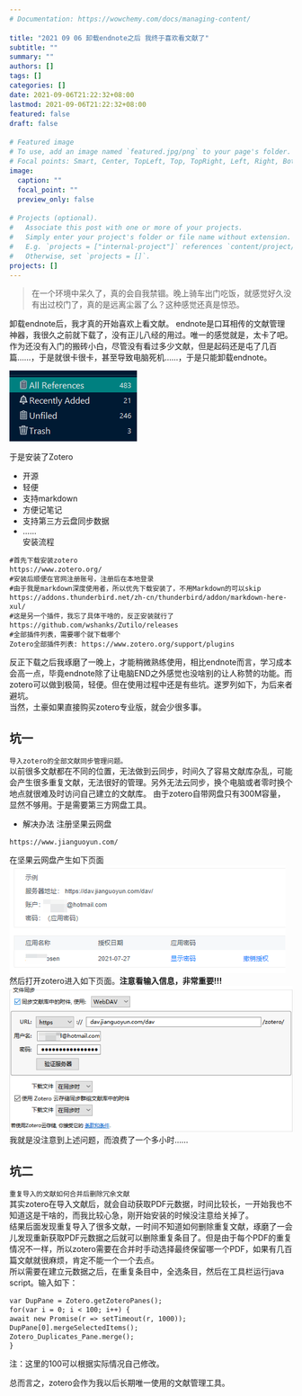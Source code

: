```yaml
---
# Documentation: https://wowchemy.com/docs/managing-content/

title: "2021 09 06 卸载endnote之后 我终于喜欢看文献了"
subtitle: ""
summary: ""
authors: []
tags: []
categories: []
date: 2021-09-06T21:22:32+08:00
lastmod: 2021-09-06T21:22:32+08:00
featured: false
draft: false

# Featured image
# To use, add an image named `featured.jpg/png` to your page's folder.
# Focal points: Smart, Center, TopLeft, Top, TopRight, Left, Right, BottomLeft, Bottom, BottomRight.
image:
  caption: ""
  focal_point: ""
  preview_only: false

# Projects (optional).
#   Associate this post with one or more of your projects.
#   Simply enter your project's folder or file name without extension.
#   E.g. `projects = ["internal-project"]` references `content/project/deep-learning/index.md`.
#   Otherwise, set `projects = []`.
projects: []
---
```

>在一个环境中呆久了，真的会自我禁锢。晚上骑车出门吃饭，就感觉好久没有出过校门了，真的是远离尘嚣了么？这种感觉还真是惊恐。

卸载endnote后，我才真的开始喜欢上看文献。
endnote是口耳相传的文献管理神器，我很久之前就下载了，没有正儿八经的用过。唯一的感觉就是，太卡了吧。     
作为还没有入门的搬砖小白，尽管没有看过多少文献，但是起码还是屯了几百篇……，于是就很卡很卡，甚至导致电脑死机……，于是只能卸载endnote。

![](5c5b5aea-39fe-4acd-9dcd-0adb69012956.png)

于是安装了Zotero
- 开源
- 轻便
- 支持markdown
- 方便记笔记
- 支持第三方云盘同步数据
- ……   
安装流程
```
#首先下载安装zotero
https://www.zotero.org/  
#安装后顺便在官网注册账号，注册后在本地登录
#由于我是markdown深度使用者，所以优先下载安装了，不用Markdown的可以skip
https://addons.thunderbird.net/zh-cn/thunderbird/addon/markdown-here-xul/
#这是另一个插件，我忘了具体干啥的，反正安装就行了
https://github.com/wshanks/Zutilo/releases
#全部插件列表，需要哪个就下载哪个
Zotero全部插件列表: https://www.zotero.org/support/plugins
```

反正下载之后我琢磨了一晚上，才能稍微熟练使用，相比endnote而言，学习成本会高一点，毕竟endnote除了让电脑END之外感觉也没啥别的让人称赞的功能。而zotero可以做到极简，轻便。但在使用过程中还是有些坑。遂罗列如下，为后来者避坑。        
当然，土豪如果直接购买zotero专业版，就会少很多事。    
## 坑一
`导入zotero的全部文献同步管理问题。`      
以前很多文献都在不同的位置，无法做到云同步，时间久了容易文献库杂乱，可能会产生很多重复文献，无法很好的管理。另外无法云同步，换个电脑或者零时换个地点就很难及时访问自己建立的文献库。
由于zotero自带网盘只有300M容量，显然不够用。于是需要第三方网盘工具。
- 解决办法
注册坚果云网盘
```
https://www.jianguoyun.com/
```
在坚果云网盘产生如下页面
![](18aba21f-ec0f-4e2e-8fd9-e5a617dcd5c4.png)
然后打开zotero进入如下页面。**注意看输入信息，非常重要!!!**
![](53c2818e-1ec2-4494-9372-4b0b2adfa305.png)
我就是没注意到上述问题，而浪费了一个多小时……
## 坑二
`重复导入的文献如何合并后删除冗余文献`       
其实zotero在导入文献后，就会自动获取PDF元数据，时间比较长，一开始我也不知道这是干啥的，而我比较心急，刚开始安装的时候没注意给关掉了。   
结果后面发现重复导入了很多文献，一时间不知道如何删除重复文献，琢磨了一会儿发现重新获取PDF元数据之后就可以删除重复条目了。但是由于每个PDF的重复情况不一样，所以zotero需要在合并时手动选择最终保留哪一个PDF，如果有几百篇文献就很麻烦，肯定不能一个一个去点。      
所以需要在建立元数据之后，在重复条目中，全选条目，然后在工具栏运行java script。输入如下：
```
var DupPane = Zotero.getZoteroPanes();
for(var i = 0; i < 100; i++) {
await new Promise(r => setTimeout(r, 1000));
DupPane[0].mergeSelectedItems();
Zotero_Duplicates_Pane.merge();
}
```
注：这里的100可以根据实际情况自己修改。

总而言之，zotero会作为我以后长期唯一使用的文献管理工具。